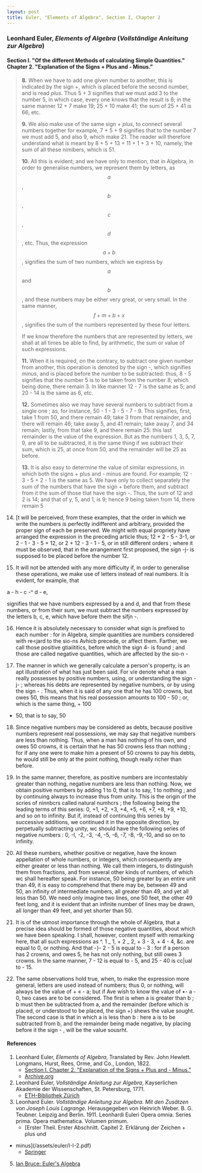 ```yaml
---
layout: post
title: Euler, "Elements of Algebra", Section I, Chapter 2
---
```


### Leonhard Euler, *Elements of Algebra* (*Vollständige Anleitung zur Algebra*)

#### Section I. "Of the different Methods of calculating Simple Quantities." Chapter 2. "Explanation of the Signs + Plus and - Minus."

> **8.** When we have to add one given number to another,
> this is indicated by the sign +, which is placed before the
> second number, and is read *plus*. Thus 5 + 3 signifies
> that we must add 3 to the number 5, in which case, every
> one knows that the result is 8; in the same manner 12 + 7
> make 19; 25 + 10 make 41; the sum of 25 + 41 is 66, etc.
>
> **9.** We also make use of the same sign + *plus*, to connect several numbers together
> for example, 7 + 5 + 9 signifies that to the number 7 we must add 5, and also 9,
> which make 21. The reader will therefore understand what is meant by 
> 8 + 5 + 13 + 11 + 1 + 3 + 10, 
> namely, the sum of all these nimibers, which is 51.
>
> **10.** All this is evident; and we have only to mention,
> that in Algebra, in order to generalise numbers, we represent them by
> letters, as $$a$$, $$b$$, $$c$$, $$d$$, etc. Thus, the expression $$a + b$$, signifies
> the sum of two numbers, which we express by $$a$$ and $$b$$, and these numbers may be either very
> great, or very small. In the same manner, $$f+m+b+x$$,
> signifies the sum of the numbers represented by these four
> letters.
>
> If we know therefore the numbers that are represented by
> letters, we shall at all times be able to find, by arithmetic,
> the sum or value of such expressions.
>
> **11.** When it is required, on the contrary, to subtract one
> given number from another, this operation is denoted by the
> sign -, which signifies *minus*, and is placed before the
> number to be subtracted: thus, 8 - 5 signifies that the
> number 5 is to be taken from the number 8; which being done, there remain 3.
> In like manner 12 - 7 is the same as 5; and 20 - 14 is the same as 6, etc.
>
> **12.** Sometimes also we may have several numbers to
> subtract from a single one ; as, for instance,
> 50 - 1 - 3 - 5 - 7 - 9. This signifies, first, take 1 from 50, and there
> remain 49; take 3 from that remainder, and there will remain 46;
> take away 5, and 41 remain; take away 7, and 34 remain; lastly,
> from that take 9, and there remain 25:
> this last remainder is the value of the expression. But as
> the numbers 1, 3, 5, 7, 9, are all to be subtracted, it is the
> same thing if we subtract their sum, which is 25, at once
> from 50, and the remainder will be 25 as before.
>
> **13.** It is also easy to determine the value of similar expressions,
> in which both the signs + plus and - minus are found. For example; 
> 12 - 3 - 5 + 2 - 1 is the same as 5. 
> We have only to collect separately the sum of the numbers
> that have the sign + before them, and subtract from it the
> sum of those tliat have the sign -. Thus, the sum of 12
> and 2 is 14; and that of y, 5, and 1, is 9; hence 9 being
taken from 14, there remain 5

14. [t will be perceived, from these examples, that the
order in which we write the numbers is perfectly indifferent
and arbitrary, provided the proper sign of each be preserved.
We might with equal propriety have arranged the expression
in the preceding article thus; 12 + 2 - 5 - 3-1, or
2 - 1 - 3 - 5 + 12, or 2 + 12 - 3 - 1 - 5, or in still
different orders ; where it must be observed, that in the arrangement first proposed, the sign -j- is supposed to be placed
before the number 12.

15. It will not be attended with any more difficulty if, in
order to generalise these operations, we make use of letters
instead of real numbers. It is evident, for example, that

a - h - c -^ d - e,

signifies that we have numbers expressed by a and d, and
that from these numbers, or from their sum, we must subtract the numbers expressed by the letters b, c, e, which
have before them the sifjn -.

16. Hence it is absolutely necessary to consider what sign
is prefixed to each number : for in Algebra, simple quantities are numbers considered with re<jard to the sio-ns Avhicb
precede, or affect them. Farther, we call those positive
gtiaiititics, before which the sign 4- is found ; and those
are called negative quantities, which are affected by the
sio-n -

17. The manner in which we generally calculate a person's property, is an apt illustration of what has just been
said. For v/e denote what a man really possesses by positive
numbers, using, or understanding the sign -j- ; whereas his
debts are represented by negative numbers, or by using the
sign - . Thus, when it is said of any one that he has 100
crowns, but owes 50, this means that his real possession
amounts to 100 - 50 ; or, which is the same thing, + 100
- 50, that is to say, 50    
    
18. Since negative numbers may be considered as debts,
because positive numbers represent real possessions, we
may say that negative numbers are less than nothing. Thus,
when a man has nothing of his own, and owes 50 crowns, it
is certain that he has 50 crowns less than nothing ; for if
any one were to make him a present of 50 crowns to pay his
debts, he would still be only at the point nothing, though
really richer than before.
    
19. In the same manner, therefore, as positive numbers
are incontestably greater than nothing, negative numbers
are less than nothing. Now, we obtain positive numbers by
adding 1 to 0, that is to say, 1 to nothing ; and by continuing always to increase thus from unity. This is the
origin of the scries of ninnbcrs called natural numhcrs ; the
following being the leading terms of this series:
0, +1, +2, +3, +4, +5, +6, +7, +8, +9, +10,
and so on to infinity.
But if, instead of continuing this series by successive additions, we continued it in the opposite direction, by perpetually subtracting unity, wc should have the following
series of negative numbers
:
0, -I, -2, -3, -4, -5, -6, -7, -8, -9,-10,
and so on to infinity.
20. All these numbers, whether positive or negative,
have the known appellation of whole numbers, or integers,
which consequently are either greater or less than nothing.
We call them integers, to distinguish them from fractions,
and from several other kinds of numbers, of which wc shall
hereafter speak. For instance, 50 being greater by an entire
unit than 49, it is easy to comprehend that there may be,
between 49 and 50, an infinity of intermediate numbers, all
greater than 49, and yet all less than 50. We need only
imagine two lines, one 50 feet, the other 49 feet long, and it
is evident that an infinite number of lines may be drawn, all
longer than 49 feet, and yet shorter than 50.
21. It is of the utmost importance through the whole of
Algebra, that a precise idea should be formed of those negative quantities, about which we have been speaking. I
shall, however, content myself with remarking here, that all
such expressions as
^. 1 _ 1, + 2 _ 2, + 3 - 3, + 4 - 4, &c.
are equal to 0, or nothing. And that
-}- 2 - 5 is equal to - 3
:
for if a person has 2 crowns, and owes 5, he has not only
nothing, but still owes 3 crowns. In the same manner,
7 - 12 is equal to - 5, and 25 - 40 is cc|ual to - 15.
22. The same observations hold true, when, to make the
expression more general, letters are used instead of numbers;
thus 0, or nothing, will always be the value of + « - a;
but if Ave wish to know the value of •\- a - 0, two cases are
to be considered.
The first is when a is greater than b ; b must then be
subtracted from a, and the remainder (before which is
placed, or understood to be placed, the sign +) shews the
value sought.
The second case is that in which a is less than b : here a
is to be subtracted from b, and the remainder being made
negative, by placing before it the sign - , will be the value
sousrht.






#### References

1. Leonhard Euler, *Elements of Algebra*, Translated by Rev. John Hewlett. Longmans, Hurst, Rees, Orme, and Co., London, 1822.
    - [Section I. Chapter 2. "Explanation of the Signs + Plus and - Minus."](/assets/euler/I-2.pdf)
    - [Archive.org](https://archive.org/details/elementsofalgebr00euleuoft/)
2. Leonhard Euler, *Vollständige Anleitung zur Algebra*, Kayserlichen Akademie der Wissenschaften, St. Petersburg, 1771.
    - [ETH-Bibliothek Zürich](https://doi.org/10.3931/e-rara-9093)
3. Leonhard Euler. *Vollständige Anleitung zur Algebra. Mit den Zusätzen von Joseph Louis Lagrange.* Herausgegeben von Heinrich Weber. B. G. Teubner. Leipzig and Berlin. 1911. Leonhardi Euleri Opera omnia. Series prima. Opera mathematica. Volumen primum.
    - [Erster Theil. Erster Abschnitt. Capitel 2. Erklärung der Zeichen + plus und
- minus](/assets/euler/I-I-2.pdf)
    - [Springer](https://link.springer.com/book/9783764314002)
5. [Ian Bruce: Euler's Algebra](https://www.17centurymaths.com/contents/euleralgebra.htm)